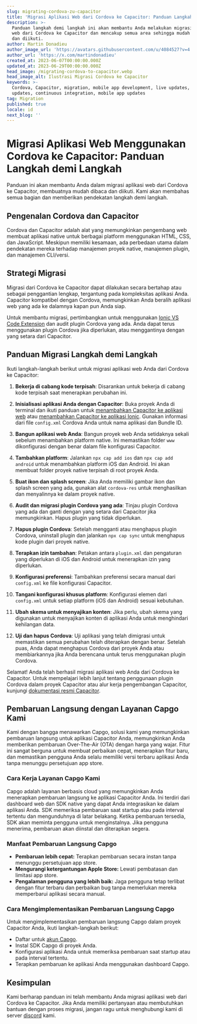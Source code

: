 ```yaml
---
slug: migrating-cordova-zu-capacitor
title: 'Migrasi Aplikasi Web dari Cordova ke Capacitor: Panduan Langkah demi Langkah'
description: >-
  Panduan langkah demi langkah ini akan membantu Anda melakukan migrasi aplikasi
  web dari Cordova ke Capacitor dan mencakup semua area sehingga mudah dibaca
  dan diikuti.
author: Martin Donadieu
author_image_url: 'https://avatars.githubusercontent.com/u/4084527?v=4'
author_url: 'https://x.com/martindonadieu'
created_at: 2023-06-07T00:00:00.000Z
updated_at: 2023-06-29T00:00:00.000Z
head_image: /migrating-cordova-to-capacitor.webp
head_image_alt: Ilustrasi Migrasi Cordova ke Capacitor
keywords: >-
  Cordova, Capacitor, migration, mobile app development, live updates, OTA
  updates, continuous integration, mobile app updates
tag: Migration
published: true
locale: id
next_blog: ''
---
```

# Migrasi Aplikasi Web Menggunakan Cordova ke Capacitor: Panduan Langkah demi Langkah

Panduan ini akan membantu Anda dalam migrasi aplikasi web dari Cordova ke Capacitor, membuatnya mudah dibaca dan diikuti. Kami akan membahas semua bagian dan memberikan pendekatan langkah demi langkah.

## Pengenalan Cordova dan Capacitor

Cordova dan Capacitor adalah alat yang memungkinkan pengembang web membuat aplikasi native untuk berbagai platform menggunakan HTML, CSS, dan JavaScript. Meskipun memiliki kesamaan, ada perbedaan utama dalam pendekatan mereka terhadap manajemen proyek native, manajemen plugin, dan manajemen CLI/versi.

## Strategi Migrasi

Migrasi dari Cordova ke Capacitor dapat dilakukan secara bertahap atau sebagai penggantian lengkap, tergantung pada kompleksitas aplikasi Anda. Capacitor kompatibel dengan Cordova, memungkinkan Anda beralih aplikasi web yang ada ke dalamnya kapan pun Anda siap.

Untuk membantu migrasi, pertimbangkan untuk menggunakan [Ionic VS Code Extension](https://marketplace.visualstudio.com/items/?itemName=ionic.ionic) dan audit plugin Cordova yang ada. Anda dapat terus menggunakan plugin Cordova jika diperlukan, atau menggantinya dengan yang setara dari Capacitor.

## Panduan Migrasi Langkah demi Langkah

Ikuti langkah-langkah berikut untuk migrasi aplikasi web Anda dari Cordova ke Capacitor:

1. **Bekerja di cabang kode terpisah**: Disarankan untuk bekerja di cabang kode terpisah saat menerapkan perubahan ini.

2. **Inisialisasi aplikasi Anda dengan Capacitor**: Buka proyek Anda di terminal dan ikuti panduan untuk [menambahkan Capacitor ke aplikasi web](https://capacitorjs.com/docs/getting-started/#adding-capacitor-to-your-app) atau [menambahkan Capacitor ke aplikasi Ionic](https://capacitorjs.com/docs/getting-started/with-ionic/#existing-ionic-project). Gunakan informasi dari file `config.xml` Cordova Anda untuk nama aplikasi dan Bundle ID.

3. **Bangun aplikasi web Anda**: Bangun proyek web Anda setidaknya sekali sebelum menambahkan platform native. Ini memastikan folder `www` dikonfigurasi dengan benar dalam file konfigurasi Capacitor.

4. **Tambahkan platform**: Jalankan `npx cap add ios` dan `npx cap add android` untuk menambahkan platform iOS dan Android. Ini akan membuat folder proyek native terpisah di root proyek Anda.

5. **Buat ikon dan splash screen**: Jika Anda memiliki gambar ikon dan splash screen yang ada, gunakan alat `cordova-res` untuk menghasilkan dan menyalinnya ke dalam proyek native.

6. **Audit dan migrasi plugin Cordova yang ada**: Tinjau plugin Cordova yang ada dan ganti dengan yang setara dari Capacitor jika memungkinkan. Hapus plugin yang tidak diperlukan.

7. **Hapus plugin Cordova**: Setelah mengganti atau menghapus plugin Cordova, uninstall plugin dan jalankan `npx cap sync` untuk menghapus kode plugin dari proyek native.

8. **Terapkan izin tambahan**: Petakan antara `plugin.xml` dan pengaturan yang diperlukan di iOS dan Android untuk menerapkan izin yang diperlukan.

9. **Konfigurasi preferensi**: Tambahkan preferensi secara manual dari `config.xml` ke file konfigurasi Capacitor.

10. **Tangani konfigurasi khusus platform**: Konfigurasi elemen dari `config.xml` untuk setiap platform (iOS dan Android) sesuai kebutuhan.

11. **Ubah skema untuk menyajikan konten**: Jika perlu, ubah skema yang digunakan untuk menyajikan konten di aplikasi Anda untuk menghindari kehilangan data.

12. **Uji dan hapus Cordova**: Uji aplikasi yang telah dimigrasi untuk memastikan semua perubahan telah diterapkan dengan benar. Setelah puas, Anda dapat menghapus Cordova dari proyek Anda atau membiarkannya jika Anda berencana untuk terus menggunakan plugin Cordova.

Selamat! Anda telah berhasil migrasi aplikasi web Anda dari Cordova ke Capacitor. Untuk mempelajari lebih lanjut tentang penggunaan plugin Cordova dalam proyek Capacitor atau alur kerja pengembangan Capacitor, kunjungi [dokumentasi resmi Capacitor](https://capacitorjs.com/docs/).

## Pembaruan Langsung dengan Layanan Capgo Kami

Kami dengan bangga menawarkan Capgo, solusi kami yang memungkinkan pembaruan langsung untuk aplikasi Capacitor Anda, memungkinkan Anda memberikan pembaruan Over-The-Air (OTA) dengan harga yang wajar. Fitur ini sangat berguna untuk membuat perbaikan cepat, menerapkan fitur baru, dan memastikan pengguna Anda selalu memiliki versi terbaru aplikasi Anda tanpa menunggu persetujuan app store.

### Cara Kerja Layanan Capgo Kami

Capgo adalah layanan berbasis cloud yang memungkinkan Anda menerapkan pembaruan langsung ke aplikasi Capacitor Anda. Ini terdiri dari dashboard web dan SDK native yang dapat Anda integrasikan ke dalam aplikasi Anda. SDK memeriksa pembaruan saat startup atau pada interval tertentu dan mengunduhnya di latar belakang. Ketika pembaruan tersedia, SDK akan meminta pengguna untuk menginstalnya. Jika pengguna menerima, pembaruan akan diinstal dan diterapkan segera.

### Manfaat Pembaruan Langsung Capgo

- **Pembaruan lebih cepat:** Terapkan pembaruan secara instan tanpa menunggu persetujuan app store.
- **Mengurangi ketergantungan Apple Store:** Lewati pembatasan dan limitasi app store.
- **Pengalaman pengguna yang lebih baik:** Jaga pengguna tetap terlibat dengan fitur terbaru dan perbaikan bug tanpa memerlukan mereka memperbarui aplikasi secara manual.

### Cara Mengimplementasikan Pembaruan Langsung Capgo

Untuk mengimplementasikan pembaruan langsung Capgo dalam proyek Capacitor Anda, ikuti langkah-langkah berikut:
- Daftar untuk [akun Capgo](https://web.capgo.app/).
- Instal SDK Capgo di proyek Anda.
- Konfigurasi aplikasi Anda untuk memeriksa pembaruan saat startup atau pada interval tertentu.
- Terapkan pembaruan ke aplikasi Anda menggunakan dashboard Capgo.

## Kesimpulan

Kami berharap panduan ini telah membantu Anda migrasi aplikasi web dari Cordova ke Capacitor. Jika Anda memiliki pertanyaan atau membutuhkan bantuan dengan proses migrasi, jangan ragu untuk menghubungi kami di server [discord](https://discord.capgo.app) kami.
